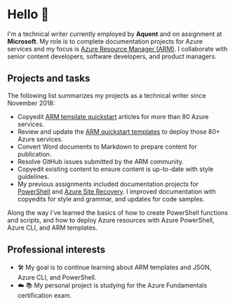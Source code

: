 # Hello 👋

I'm a technical writer currently employed by **Aquent** and on assignment at **Microsoft**. My role is to complete documentation projects for Azure services and my focus is [Azure Resource Manager (ARM)](https://docs.microsoft.com/azure/azure-resource-manager). I collaborate with senior content developers, software developers, and product managers.

## Projects and tasks

The following list summarizes my projects as a technical writer since November 2018:

- Copyedit [ARM template quickstart](https://docs.microsoft.com/azure/azure-resource-manager/templates/) articles for more than 80 Azure services.
- Review and update the [ARM quickstart templates](https://github.com/Azure/azure-quickstart-templates) to deploy those 80+ Azure services.
- Convert Word documents to Markdown to prepare content for publication.
- Resolve GitHub issues submitted by the ARM community.
- Copyedit existing content to ensure content is up-to-date with style guidelines.
- My previous assignments included documentation projects for [PowerShell](https://docs.microsoft.com/powershell) and [Azure Site Recovery](https://docs.microsoft.com/azure/site-recovery). I improved documentation with copyedits for style and grammar, and updates for code samples.

Along the way I've learned the basics of how to create PowerShell functions and scripts, and how to deploy Azure resources with Azure PowerShell, Azure CLI, and ARM templates.

## Professional interests

- :hammer_and_wrench: My goal is to continue learning about ARM templates and JSON, Azure CLI, and PowerShell.
- :cloud: :books: My personal project is studying for the Azure Fundamentals certification exam.
